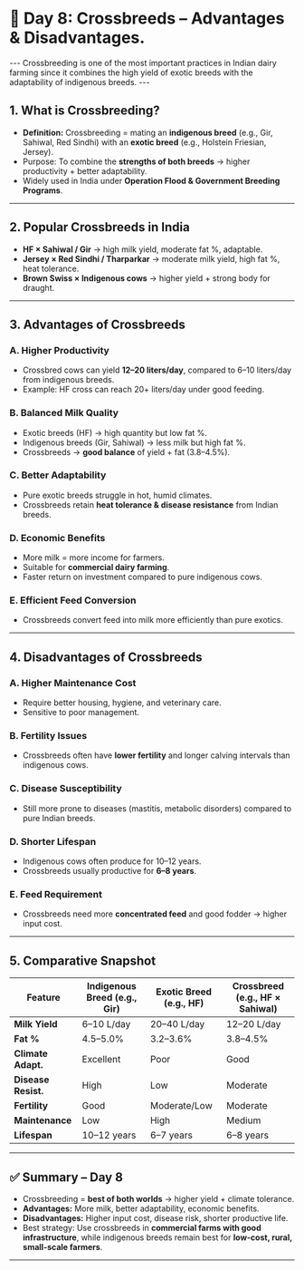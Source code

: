 <h1>🐄 Day 8: Crossbreeds – Advantages & Disadvantages.</h1>
---
Crossbreeding is one of the most important practices in Indian dairy farming since it combines the high yield of exotic breeds with the adaptability of indigenous breeds.
---

## 1. What is Crossbreeding?

* **Definition:** Crossbreeding = mating an **indigenous breed** (e.g., Gir, Sahiwal, Red Sindhi) with an **exotic breed** (e.g., Holstein Friesian, Jersey).
* Purpose: To combine the **strengths of both breeds** → higher productivity + better adaptability.
* Widely used in India under **Operation Flood & Government Breeding Programs**.

---

## 2. Popular Crossbreeds in India

* **HF × Sahiwal / Gir** → high milk yield, moderate fat %, adaptable.
* **Jersey × Red Sindhi / Tharparkar** → moderate milk yield, high fat %, heat tolerance.
* **Brown Swiss × Indigenous cows** → higher yield + strong body for draught.

---

## 3. Advantages of Crossbreeds

### **A. Higher Productivity**

* Crossbred cows can yield **12–20 liters/day**, compared to 6–10 liters/day from indigenous breeds.
* Example: HF cross can reach 20+ liters/day under good feeding.

### **B. Balanced Milk Quality**

* Exotic breeds (HF) → high quantity but low fat %.
* Indigenous breeds (Gir, Sahiwal) → less milk but high fat %.
* Crossbreeds → **good balance** of yield + fat (3.8–4.5%).

### **C. Better Adaptability**

* Pure exotic breeds struggle in hot, humid climates.
* Crossbreeds retain **heat tolerance & disease resistance** from Indian breeds.

### **D. Economic Benefits**

* More milk = more income for farmers.
* Suitable for **commercial dairy farming**.
* Faster return on investment compared to pure indigenous cows.

### **E. Efficient Feed Conversion**

* Crossbreeds convert feed into milk more efficiently than pure exotics.

---

## 4. Disadvantages of Crossbreeds

### **A. Higher Maintenance Cost**

* Require better housing, hygiene, and veterinary care.
* Sensitive to poor management.

### **B. Fertility Issues**

* Crossbreeds often have **lower fertility** and longer calving intervals than indigenous cows.

### **C. Disease Susceptibility**

* Still more prone to diseases (mastitis, metabolic disorders) compared to pure Indian breeds.

### **D. Shorter Lifespan**

* Indigenous cows often produce for 10–12 years.
* Crossbreeds usually productive for **6–8 years**.

### **E. Feed Requirement**

* Crossbreeds need more **concentrated feed** and good fodder → higher input cost.

---

## 5. Comparative Snapshot

| Feature             | Indigenous Breed (e.g., Gir) | Exotic Breed (e.g., HF) | Crossbreed (e.g., HF × Sahiwal) |
| ------------------- | ---------------------------- | ----------------------- | ------------------------------- |
| **Milk Yield**      | 6–10 L/day                   | 20–40 L/day             | 12–20 L/day                     |
| **Fat %**           | 4.5–5.0%                     | 3.2–3.6%                | 3.8–4.5%                        |
| **Climate Adapt.**  | Excellent                    | Poor                    | Good                            |
| **Disease Resist.** | High                         | Low                     | Moderate                        |
| **Fertility**       | Good                         | Moderate/Low            | Moderate                        |
| **Maintenance**     | Low                          | High                    | Medium                          |
| **Lifespan**        | 10–12 years                  | 6–7 years               | 6–8 years                       |

---

## ✅ Summary – Day 8

* Crossbreeding = **best of both worlds** → higher yield + climate tolerance.
* **Advantages:** More milk, better adaptability, economic benefits.
* **Disadvantages:** Higher input cost, disease risk, shorter productive life.
* Best strategy: Use crossbreeds in **commercial farms with good infrastructure**, while indigenous breeds remain best for **low-cost, rural, small-scale farmers**.

---

